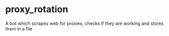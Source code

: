 # proxy_rotation
A bot which scrapes web for proxies, checks if they are working and stores them in a file
